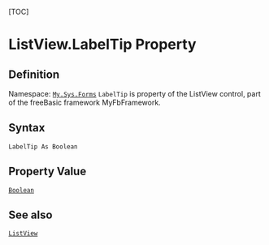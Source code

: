 [TOC]
# ListView.LabelTip Property

## Definition
Namespace: [`My.Sys.Forms`](My.Sys.Forms.md)
`LabelTip` is property of the ListView control, part of the freeBasic framework MyFbFramework.
## Syntax
```freeBasic
LabelTip As Boolean
```
## Property Value
[`Boolean`]("https://www.freebasic.net/wiki/KeyPgBoolean")
## See also
[`ListView`](ListView.md)
